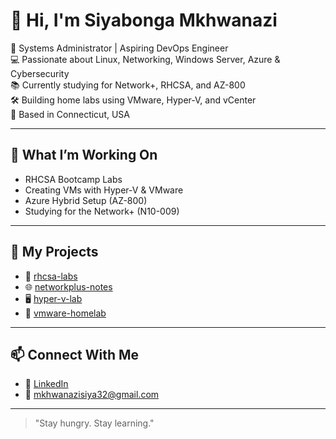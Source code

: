 # 👋 Hi, I'm Siyabonga Mkhwanazi

🎯 Systems Administrator | Aspiring DevOps Engineer  
💻 Passionate about Linux, Networking, Windows Server, Azure & Cybersecurity  
📚 Currently studying for Network+, RHCSA, and AZ-800  
🛠️ Building home labs using VMware, Hyper-V, and vCenter  
📍 Based in Connecticut, USA

---

## 🌱 What I’m Working On

- RHCSA Bootcamp Labs
- Creating VMs with Hyper-V & VMware
- Azure Hybrid Setup (AZ-800)
- Studying for the Network+ (N10-009)

---

## 📂 My Projects

- 🔧 [rhcsa-labs](https://github.com/siya-linuxadmin/rhcsa-labs)
- 🌐 [networkplus-notes](https://github.com/siya-linuxadmin/networkplus-notes)
- 🖥️ [hyper-v-lab](https://github.com/siya-linuxadmin/hyper-v-lab)
- 🧪 [vmware-homelab](https://github.com/siya-linuxadmin/vmware-homelab)

---

## 📫 Connect With Me

- 💼 [LinkedIn](https://www.linkedin.com/in/siyabonga-mkhwanazi-99486b108)
- 📧 mkhwanazisiya32@gmail.com

---

> "Stay hungry. Stay learning."
